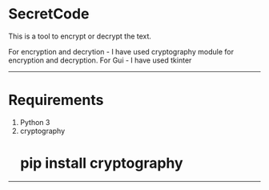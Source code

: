 # SecretCode
This is a tool to encrypt or decrypt the text.

For encryption and decrytion - I have used cryptography module for encryption and decryption.
For Gui - I have used tkinter

_________________________________________________________________________

# Requirements
1. Python 3
2. cryptography
   # pip install cryptography

____________________________________________________________________________
